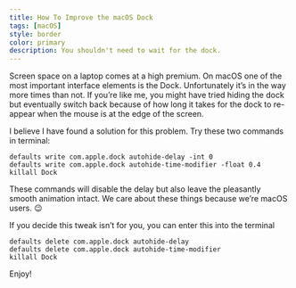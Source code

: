 ```yaml
---
title: How To Improve the macOS Dock
tags: [macOS]
style: border
color: primary
description: You shouldn't need to wait for the dock.
---
```


Screen space on a laptop comes at a high premium. On macOS one of the most important interface elements is the Dock. Unfortunately it’s in the way more times than not. If you’re like me, you might have tried hiding the dock but eventually switch back because of how long it takes for the dock to re-appear when the mouse is at the edge of the screen.

I believe I have found a solution for this problem. Try these two commands in terminal:

```
defaults write com.apple.dock autohide-delay -int 0
defaults write com.apple.dock autohide-time-modifier -float 0.4
killall Dock
```

These commands will disable the delay but also leave the pleasantly smooth animation intact.
We care about these things because we’re macOS users. 😉

If you decide this tweak isn’t for you, you can enter this into the terminal

```
defaults delete com.apple.dock autohide-delay
defaults delete com.apple.dock autohide-time-modifier
killall Dock
```

Enjoy!